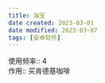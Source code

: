```yaml
---
title: 淘宝
date created: 2023-03-01
date modified: 2023-03-07
tags: [安卓软件]
---
```


使用频率:: 4  
作用:: 买肯德基咖啡
